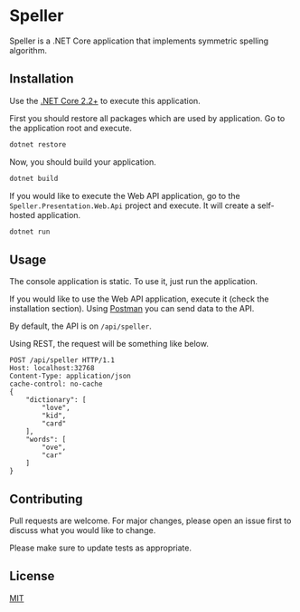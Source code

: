 # Speller

Speller is a .NET Core application that implements symmetric spelling algorithm.

## Installation

Use the [.NET Core 2.2+](https://dotnet.microsoft.com/download) to execute this application.

First you should restore all packages which are used by application. Go to the application root and execute.

```bash
dotnet restore
```

Now, you should build your application.

```bash
dotnet build
```

If you would like to execute the Web API application, go to the `Speller.Presentation.Web.Api` project and execute. It will create a self-hosted application.

```bash
dotnet run
```

## Usage

The console application is static. To use it, just run the application.

If you would like to use the Web API application, execute it (check the installation section). Using [Postman](https://www.getpostman.com/) you can send data to the API.

By default, the API is on `/api/speller`.

Using REST, the request will be something like below.

```
POST /api/speller HTTP/1.1
Host: localhost:32768
Content-Type: application/json
cache-control: no-cache
{
    "dictionary": [
        "love",
        "kid",
        "card"
    ],
    "words": [
        "ove",
        "car"
    ]
}
```

## Contributing
Pull requests are welcome. For major changes, please open an issue first to discuss what you would like to change.

Please make sure to update tests as appropriate.

## License
[MIT](https://choosealicense.com/licenses/mit/)

